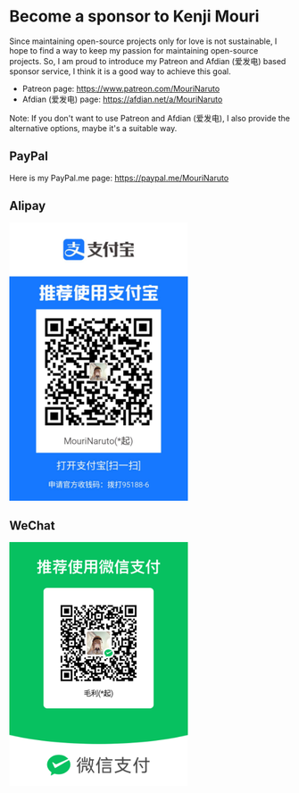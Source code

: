 ﻿# Become a sponsor to Kenji Mouri

Since maintaining open-source projects only for love is not sustainable, I hope
to find a way to keep my passion for maintaining open-source projects. So, I am
proud to introduce my Patreon and Afdian (爱发电) based sponsor service, I think
it is a good way to achieve this goal.

- Patreon page: https://www.patreon.com/MouriNaruto
- Afdian (爱发电) page: https://afdian.net/a/MouriNaruto

Note: If you don't want to use Patreon and Afdian (爱发电), I also provide the
alternative options, maybe it's a suitable way.

## PayPal

Here is my PayPal.me page: https://paypal.me/MouriNaruto

## Alipay

<img src="Alipay.jpg" alt="Alipay QR Code Image" width="320">

## WeChat

<img src="WeChat.png" alt="WeChat QR Code Image" width="320">
